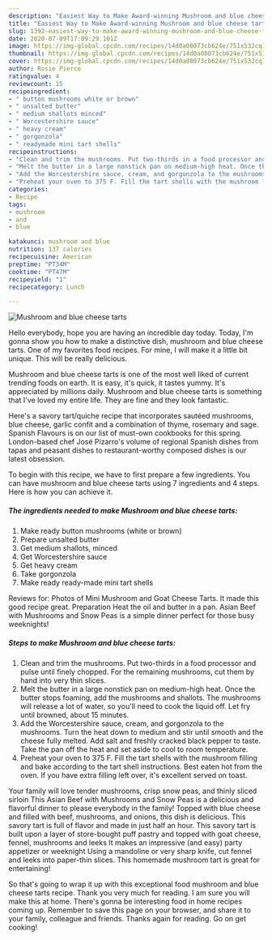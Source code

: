 ```yaml
---
description: "Easiest Way to Make Award-winning Mushroom and blue cheese tarts"
title: "Easiest Way to Make Award-winning Mushroom and blue cheese tarts"
slug: 1392-easiest-way-to-make-award-winning-mushroom-and-blue-cheese-tarts
date: 2020-07-09T17:09:29.101Z
image: https://img-global.cpcdn.com/recipes/14d0a08073cb624e/751x532cq70/mushroom-and-blue-cheese-tarts-recipe-main-photo.jpg
thumbnail: https://img-global.cpcdn.com/recipes/14d0a08073cb624e/751x532cq70/mushroom-and-blue-cheese-tarts-recipe-main-photo.jpg
cover: https://img-global.cpcdn.com/recipes/14d0a08073cb624e/751x532cq70/mushroom-and-blue-cheese-tarts-recipe-main-photo.jpg
author: Rosie Pierce
ratingvalue: 4
reviewcount: 15
recipeingredient:
- " button mushrooms white or brown"
- " unsalted butter"
- " medium shallots minced"
- " Worcestershire sauce"
- " heavy cream"
- " gorgonzola"
- " readymade mini tart shells"
recipeinstructions:
- "Clean and trim the mushrooms. Put two-thirds in a food processor and pulse until finely chopped. For the remaining mushrooms, cut them by hand into very thin slices."
- "Melt the butter in a large nonstick pan on medium-high heat. Once the butter stops foaming, add the mushrooms and shallots. The mushrooms will release a lot of water, so you&#39;ll need to cook the liquid off. Let fry until browned, about 15 minutes."
- "Add the Worcestershire sauce, cream, and gorgonzola to the mushrooms. Turn the heat down to medium and stir until smooth and the cheese fully melted. Add salt and freshly cracked black pepper to taste. Take the pan off the heat and set aside to cool to room temperature."
- "Preheat your oven to 375 F. Fill the tart shells with the mushroom filling and bake according to the tart shell instructions. Best eaten hot from the oven. If you have extra filling left over, it&#39;s excellent served on toast."
categories:
- Recipe
tags:
- mushroom
- and
- blue

katakunci: mushroom and blue 
nutrition: 137 calories
recipecuisine: American
preptime: "PT34M"
cooktime: "PT47M"
recipeyield: "1"
recipecategory: Lunch

---
```



![Mushroom and blue cheese tarts](https://img-global.cpcdn.com/recipes/14d0a08073cb624e/751x532cq70/mushroom-and-blue-cheese-tarts-recipe-main-photo.jpg)

Hello everybody, hope you are having an incredible day today. Today, I'm gonna show you how to make a distinctive dish, mushroom and blue cheese tarts. One of my favorites food recipes. For mine, I will make it a little bit unique. This will be really delicious.

Mushroom and blue cheese tarts is one of the most well liked of current trending foods on earth. It is easy, it's quick, it tastes yummy. It's appreciated by millions daily. Mushroom and blue cheese tarts is something that I've loved my entire life. They are fine and they look fantastic.

Here&#39;s a savory tart/quiche recipe that incorporates sautéed mushrooms, blue cheese, garlic confit and a combination of thyme, rosemary and sage. Spanish Flavours is on our list of must-own cookbooks for this spring. London-based chef José Pizarro&#39;s volume of regional Spanish dishes from tapas and peasant dishes to restaurant-worthy composed dishes is our latest obsession.


To begin with this recipe, we have to first prepare a few ingredients. You can have mushroom and blue cheese tarts using 7 ingredients and 4 steps. Here is how you can achieve it.

<!--inarticleads1-->

##### The ingredients needed to make Mushroom and blue cheese tarts:

1. Make ready  button mushrooms (white or brown)
1. Prepare  unsalted butter
1. Get  medium shallots, minced
1. Get  Worcestershire sauce
1. Get  heavy cream
1. Take  gorgonzola
1. Make ready  ready-made mini tart shells


Reviews for: Photos of Mini Mushroom and Goat Cheese Tarts. It made this good recipe great. Preparation Heat the oil and butter in a pan. Asian Beef with Mushrooms and Snow Peas is a simple dinner perfect for those busy weeknights! 

<!--inarticleads2-->

##### Steps to make Mushroom and blue cheese tarts:

1. Clean and trim the mushrooms. Put two-thirds in a food processor and pulse until finely chopped. For the remaining mushrooms, cut them by hand into very thin slices.
1. Melt the butter in a large nonstick pan on medium-high heat. Once the butter stops foaming, add the mushrooms and shallots. The mushrooms will release a lot of water, so you&#39;ll need to cook the liquid off. Let fry until browned, about 15 minutes.
1. Add the Worcestershire sauce, cream, and gorgonzola to the mushrooms. Turn the heat down to medium and stir until smooth and the cheese fully melted. Add salt and freshly cracked black pepper to taste. Take the pan off the heat and set aside to cool to room temperature.
1. Preheat your oven to 375 F. Fill the tart shells with the mushroom filling and bake according to the tart shell instructions. Best eaten hot from the oven. If you have extra filling left over, it&#39;s excellent served on toast.


Your family will love tender mushrooms, crisp snow peas, and thinly sliced sirloin This Asian Beef with Mushrooms and Snow Peas is a delicious and flavorful dinner to please everybody in the family! Topped with blue cheese and filled with beef, mushrooms, and onions, this dish is delicious. This savory tart is full of flavor and made in just half an hour. This savory tart is built upon a layer of store-bought puff pastry and topped with goat cheese, fennel, mushrooms and leeks It makes an impressive (and easy) party appetizer or weeknight Using a mandoline or very sharp knife, cut fennel and leeks into paper-thin slices. This homemade mushroom tart is great for entertaining! 

So that's going to wrap it up with this exceptional food mushroom and blue cheese tarts recipe. Thank you very much for reading. I am sure you will make this at home. There's gonna be interesting food in home recipes coming up. Remember to save this page on your browser, and share it to your family, colleague and friends. Thanks again for reading. Go on get cooking!
